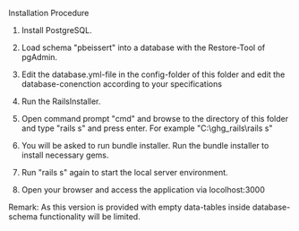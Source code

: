 Installation Procedure

1. Install PostgreSQL.

2. Load schema "pbeissert" into a database with the Restore-Tool of pgAdmin.

3. Edit the database.yml-file in the config-folder of this folder and edit the database-conenction
   according to your specifications

4. Run the RailsInstaller.

5. Open command prompt "cmd" and browse to the directory of this folder and type "rails s" and press enter.
   For example  "C:\ghg_rails\rails s"
   
6. You will be asked to run bundle installer. Run the bundle installer to install necessary gems.

7. Run "rails s" again to start the local server environment.

8. Open your browser and access the application via locolhost:3000

Remark: As this version is provided with empty data-tables inside database-schema functionality will be limited.
